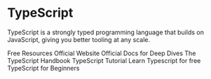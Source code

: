# TypeScript

TypeScript is a strongly typed programming language that builds on JavaScript, giving you better tooling at any scale.

<ResourceGroupTitle>Free Resources</ResourceGroupTitle>
<BadgeLink colorScheme='blue' badgeText='Website' href='https://www.typescriptlang.org/'>Official Website</BadgeLink>
<BadgeLink colorScheme='blue' badgeText='Docs' href='https://www.typescriptlang.org/docs/'>Official Docs for Deep Dives</BadgeLink>
<BadgeLink colorScheme='blue' badgeText='Handbook' href='https://www.typescriptlang.org/docs/handbook/intro.html'>The TypeScript Handbook</BadgeLink>
<BadgeLink colorScheme='yellow' badgeText='Read' href='https://www.tutorialspoint.com/typescript/index.htm'>TypeScript Tutorial</BadgeLink>
<BadgeLink colorScheme='green' badgeText='Course' href='[https://example.com](https://scrimba.com/learn/typescript)'>Learn Typescript for free</BadgeLink>
<BadgeLink colorScheme='purple' badgeText='Watch' href='https://www.youtube.com/watch?v=BwuLxPH8IDs'>TypeScript for Beginners</BadgeLink>
